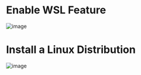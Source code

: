 # Enable WSL Feature

![image](https://github.com/clementleung1/DevOps-Learning-Journey/assets/102149536/f8ed2f4b-c2e1-47a0-9ddb-89ee9f78d428)

# Install a Linux Distribution

![image](https://github.com/clementleung1/DevOps-Learning-Journey/assets/102149536/c45065bc-e24e-43cd-a456-13ae273aa671)

